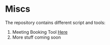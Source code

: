 # Miscs
The repository contains different script and tools:

1. Meeting Booking Tool [Here](https://github.com/MaximeBaudette/Miscs/tree/master/meeting%20booking%20tool#meeting-booking-tool)
2. More stuff coming soon
